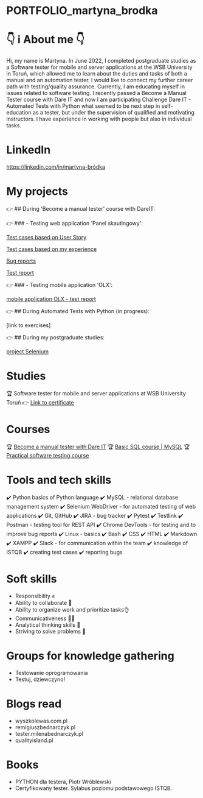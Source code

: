 # PORTFOLIO_martyna_brodka

#  👇 ℹ️ About me 👇
  Hi, my name is Martyna. In June 2022, I completed postgraduate studies as a Software tester for mobile and server applications at the WSB University in Toruń, which allowed me to learn about the duties and tasks of both a manual and an automation tester. I would like to connect my further career path with testing/quality assurance. Currently, I am educating myself in issues related to software testing. I recently passed a Become a Manual Tester course with Dare IT and now I am participating Challenge Dare IT - Automated Tests with Python what seemed to be next step in self-education as a tester, but under the supervision of qualified and motivating instructors. I have experience in working with people but also in individual tasks.
  
# LinkedIn
https://linkedin.com/in/martyna-bródka

# My projects
  👉 ## During 'Become a manual tester' course with DareIT:
  
  👉 ### - Testing web application 'Panel skautingowy':
  
  [Test cases based on User Story](https://docs.google.com/spreadsheets/d/17wW2EmyXQof2-13uWYF5mfNGfczgWw1K5h5nRc2g9DA/edit?usp=share_link)
  
  [Test cases based on my experience](https://docs.google.com/spreadsheets/d/1qhqq7gvB1-uo2Hk41foYMNccAh6UfEV9Ui-XiaKFGCY/edit?usp=share_link)
   
  [Bug reports](https://docs.google.com/spreadsheets/d/1haXh73EnlIF2jbQ_I6-51CpYrvwtagGsznB-xxmbrRk/edit?usp=share_link)
      
  [Test report](https://docs.google.com/spreadsheets/d/1jttRvw_sA15w4ZhtyLvgy9YZXiXuAco_H5eXO2VMW-I/edit?usp=share_link)
    
  👉 ### - Testing mobile application 'OLX': 
  
  [mobile application OLX - test report](https://docs.google.com/spreadsheets/d/11Pi6VLGrnI0tyeVno8IfymIVcD4892X5/edit#gid=1470010360)

  👉 ## During Automated Tests with Python (in progress):
  
  [link to exercises]
  
  👉 ## During my postgraduate studies:
  
  [project Selenium](https://github.com/martynabrodka/Projekt_Selenium.git)
  
# Studies
  🏆 Software tester for mobile and server applications at WSB University Toruń 👉 [Link to certificate](https://drive.google.com/file/d/1e9S7-laob5k6cgleQRoNBr2wxiHCjslJ/view?usp=drive_link)
  
# Courses
  🏆 [Become a manual tester with Dare IT](https://drive.google.com/file/d/1oSd7AEq_ZMOrGupyfU07lojI8zEwiPZT/view?usp=drive_link)
  🏆 [Basic SQL course | MySQL](https://www.udemy.com/certificate/UC-dc488f60-aefc-4b20-b701-d3a6e8ed1d8a/)
  🏆 [Practical software testing course](https://ude.my/UC-2c68ad30-c734-4631-88b4-4af133344137)
  
# Tools and tech skills
  ✔️ Python basics of Python language
  ✔️ MySQL - relational database management system
  ✔️ Selenium WebDriver - for automated testing of web applications
  ✔️ Git, GitHub
  ✔️ JIRA - bug tracker
  ✔️ Pytest
  ✔️ Testlink
  ✔️ Postman - testing tool for REST API
  ✔️ Chrome DevTools - for testing and to improve bug reports
  ✔️ Linux - basics
  ✔️ Bash
  ✔️ CSS
  ✔️ HTML
  ✔️ Markdown
  ✔️ XAMPP
  ✔️ Slack - for communication within the team
  ✔️ knowledge of ISTQB
  ✔️ creating test cases
  ✔️ reporting bugs
  
# Soft skills
  - Responsibility ✊
  - Ability to collaborate 🤝
  - Ability to organize work and prioritize tasks👌
  - Communicativeness 🫱🫲
  - Analytical thinking skills 🧠
  - Striving to solve problems 💪

# Groups for knowledge gathering
  - Testowanie oprogramowania
  - Testuj, dziewczyno!
 
# Blogs read
  - wyszkolewas.com.pl
  - remigiuszbednarczyk.pl
  - tester.milenabednarczyk.pl
  - qualityisland.pl

# Books
  - PYTHON dla testera, Piotr Wróblewski
  - Certyfikowany tester. Sylabus poziomu podstawowego ISTQB.
  
